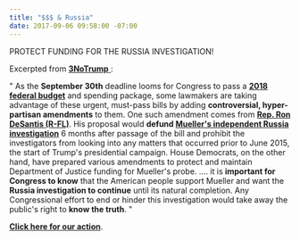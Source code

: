 ```yaml
---
title: "$$$ & Russia"
date: 2017-09-06 09:58:00 -07:00
---
```


PROTECT FUNDING FOR THE RUSSIA INVESTIGATION!

Excerpted from [**3NoTrump** ](http://www.3notrump.org/):

"  As the **September 30th** deadline looms for Congress to pass a **[2018 federal budget](https://www.washingtonpost.com/politics/house-gop-unveils-budget-plan-that-attaches-major-spending-cuts-to-coming-tax-reform-bill/2017/07/18/6e68b679-c63a-4dd1-a3da-e191636946ad_story.html?utm_term=.dbb462ce2c84)** and spending package, some lawmakers are taking advantage of these urgent, must-pass bills by adding **controversial, hyper-partisan amendments** to them. One such amendment comes from **[Rep. Ron DeSantis (R-FL)](https://www.govtrack.us/congress/members/ron_desantis/412526)**. His proposal would **defund [Mueller's independent Russia investigation](http://www.npr.org/2017/08/11/542629755/mueller-turns-up-the-heat-with-unusual-search-warrant-in-russia-probe)** 6 months after passage of the bill and prohibit the investigators from looking into any matters that occurred prior to June 2015, the start of Trump's presidential campaign. House Democrats, on the other hand, have prepared various amendments to protect and maintain Department of Justice funding for Mueller's probe.  .... it is **important for Congress to know** that the American people support Mueller and want the **Russia investigation to continue** until its natural completion. Any Congressional effort to end or hinder this investigation would take away the public's right to **know the truth**.  "

[**Click here for our action**](https://5calls.org/issue/receMSMXjAirR1H3o?utm_source=3NoTrump&utm_campaign=73638a9202-EMAIL_CAMPAIGN_2017_09_05&utm_medium=email&utm_term=0_f88185aec7-73638a9202-76580211).
